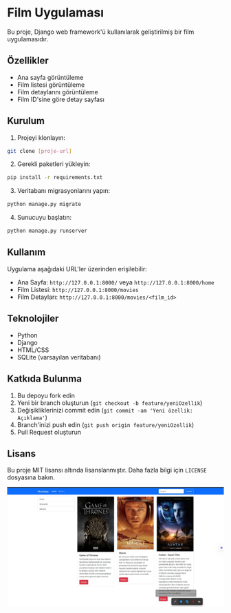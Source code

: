 # Film Uygulaması

Bu proje, Django web framework'ü kullanılarak geliştirilmiş bir film uygulamasıdır.

## Özellikler

- Ana sayfa görüntüleme
- Film listesi görüntüleme
- Film detaylarını görüntüleme
- Film ID'sine göre detay sayfası

## Kurulum

1. Projeyi klonlayın:
```bash
git clone [proje-url]
```

2. Gerekli paketleri yükleyin:
```bash
pip install -r requirements.txt
```

3. Veritabanı migrasyonlarını yapın:
```bash
python manage.py migrate
```

4. Sunucuyu başlatın:
```bash
python manage.py runserver
```

## Kullanım

Uygulama aşağıdaki URL'ler üzerinden erişilebilir:

- Ana Sayfa: `http://127.0.0.1:8000/` veya `http://127.0.0.1:8000/home`
- Film Listesi: `http://127.0.0.1:8000/movies`
- Film Detayları: `http://127.0.0.1:8000/movies/<film_id>`

## Teknolojiler

- Python
- Django
- HTML/CSS
- SQLite (varsayılan veritabanı)

## Katkıda Bulunma

1. Bu depoyu fork edin
2. Yeni bir branch oluşturun (`git checkout -b feature/yeniOzellik`)
3. Değişikliklerinizi commit edin (`git commit -am 'Yeni özellik: Açıklama'`)
4. Branch'inizi push edin (`git push origin feature/yeniOzellik`)
5. Pull Request oluşturun

## Lisans

Bu proje MIT lisansı altında lisanslanmıştır. Daha fazla bilgi için `LICENSE` dosyasına bakın.

![Uygulama Ekran Görüntüsü](https://github.com/azizdeveci/django_with_movieapp/blob/django_with_movieapp/movies/static/img/ss.jpg) 
